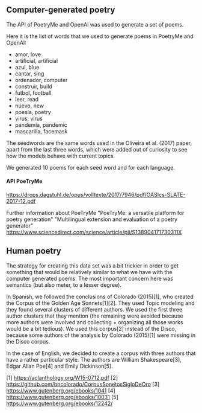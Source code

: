 
## Computer-generated poetry

The API of PoetryMe and OpenAi was used to generate a set of poems.

Here it is the list of words that we used to generate poems in PoetryMe and OpenAI:

 * amor, love
 * artificial, artificial
 * azul, blue
 * cantar, sing
 * ordenador, computer
 * construir, build
 * futbol, football
 * leer, read
 * nuevo, new
 * poesía, poetry
 * virus, virus
 * pandemia, pandemic
 * mascarilla, facemask

The seedwords are the same words used in the Oliveira et al. (2017) paper, apart from the last three words, which were added out of curiosity to see how the models behave with current topics.

We generated 10 poems for each seed word and for each language.


#### API PoeTryMe
https://drops.dagstuhl.de/opus/volltexte/2017/7946/pdf/OASIcs-SLATE-2017-12.pdf

Further information about PoeTryMe
"PoeTryMe: a versatile platform for poetry generation"
"Multilingual extension and evaluation of a poetry generator"
https://www.sciencedirect.com/science/article/pii/S138904171730311X



## Human poetry

The strategy for creating this data set was a bit trickier in order to get something that would be relatively similar to what we have with the computer generated poems. The most important concern here was semantics (but also meter, to a lesser degree).

In Spanish, we followed the conclusions of Colorado (2015)[1], who created the Corpus of the Golden Age Sonnets[1][2]. They used Topic modeling and they found several clusters of different authors. We used the first three author clusters that they mention (the remaining were avoided because more authors were involved and collecting + organizing all those works would be a bit tedious). We used this corpus[2] instead of the Disco, because some authors of the analysis by Colorado (2015)[1] were missing in the Disco corpus.
 
In the case of English, we decided to create a corpus with three authors that have a rather particular style. The authors are William Shakespeare[3], Edgar Allan Poe[4] and Emily Dickinson[5].


[1] https://aclanthology.org/W15-0712.pdf
[2] https://github.com/bncolorado/CorpusSonetosSigloDeOro
[3] https://www.gutenberg.org/ebooks/1041
[4] https://www.gutenberg.org/ebooks/10031
[5] https://www.gutenberg.org/ebooks/12242/